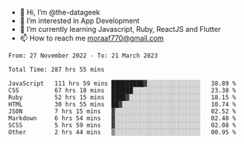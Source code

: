 - 👋 Hi, I’m @the-datageek
- 👀 I’m interested in App Development
- 🌱 I’m currently learning Javascript, Ruby, ReactJS and Flutter
- 📫 How to reach me moraaf770@gmail.com

<!---
the-datageek/the-datageek is a ✨ special ✨ repository because its `README.md` (this file) appears on your GitHub profile.
You can click the Preview link to take a look at your changes.
--->
<!--START_SECTION:waka-->

```text
From: 27 November 2022 - To: 21 March 2023

Total Time: 287 hrs 55 mins

JavaScript   111 hrs 59 mins █████████▓░░░░░░░░░░░░░░░   38.89 %
CSS          67 hrs 18 mins  ██████░░░░░░░░░░░░░░░░░░░   23.38 %
Ruby         52 hrs 15 mins  ████▓░░░░░░░░░░░░░░░░░░░░   18.15 %
HTML         30 hrs 55 mins  ██▓░░░░░░░░░░░░░░░░░░░░░░   10.74 %
JSON         7 hrs 15 mins   ▓░░░░░░░░░░░░░░░░░░░░░░░░   02.52 %
Markdown     6 hrs 54 mins   ▓░░░░░░░░░░░░░░░░░░░░░░░░   02.40 %
SCSS         5 hrs 59 mins   ▓░░░░░░░░░░░░░░░░░░░░░░░░   02.08 %
Other        2 hrs 44 mins   ▒░░░░░░░░░░░░░░░░░░░░░░░░   00.95 %
```

<!--END_SECTION:waka-->
